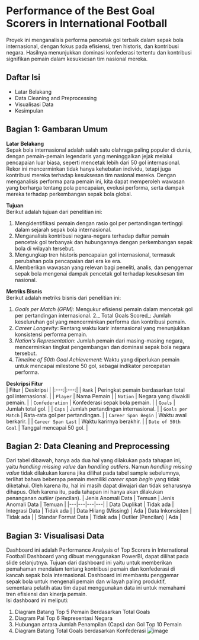 # Performance of the Best Goal Scorers in International Football
Proyek ini menganalisis performa pencetak gol terbaik dalam sepak bola internasional, dengan fokus pada efisiensi, tren historis, dan kontribusi negara. Hasilnya menunjukkan dominasi konfederasi tertentu dan kontribusi signifikan pemain dalam kesuksesan tim nasional mereka.

## Daftar Isi
- Latar Belakang
- Data Cleaning and Preprocessing
- Visualisasi Data
- Kesimpulan

## Bagian 1: Gambaran Umum
**Latar Belakang**<br>
Sepak bola internasional adalah salah satu olahraga paling populer di dunia, dengan pemain-pemain legendaris yang meninggalkan jejak melalui pencapaian luar biasa, seperti mencetak lebih dari 50 gol internasional. Rekor ini mencerminkan tidak hanya kehebatan individu, tetapi juga kontribusi mereka terhadap kesuksesan tim nasional mereka. Dengan menganalisis performa para pemain ini, kita dapat memperoleh wawasan yang berharga tentang pola pencapaian, evolusi performa, serta dampak mereka terhadap perkembangan sepak bola global.

**Tujuan**<br>
Berikut adalah tujuan dari penelitian ini:
1. Mengidentifikasi pemain dengan rasio gol per pertandingan tertinggi dalam sejarah sepak bola internasional.
2. Menganalisis kontribusi negara-negara terhadap daftar pemain pencetak gol terbanyak dan hubungannya dengan perkembangan sepak bola di wilayah tersebut.
3. Mengungkap tren historis pencapaian gol internasional, termasuk perubahan pola pencapaian dari era ke era.
4. Memberikan wawasan yang relevan bagi peneliti, analis, dan penggemar sepak bola mengenai dampak pencetak gol terhadap kesuksesan tim nasional.

**Metriks Bisnis**<br>
Berikut adalah metriks bisnis dari penelitian ini:
1. _Goals per Match (GPM)_: Mengukur efisiensi pemain dalam mencetak gol per pertandingan internasional.
2._ Total Goals Scored_: Jumlah keseluruhan gol yang mencerminkan performa dan kontribusi pemain.
3. _Career Longevity_: Rentang waktu karir internasional yang menunjukkan konsistensi performa pemain.
4. _Nation's Representation_: Jumlah pemain dari masing-masing negara, mencerminkan tingkat pengembangan dan dominasi sepak bola negara tersebut.
5. _Timeline of 50th Goal Achievement_: Waktu yang diperlukan pemain untuk mencapai milestone 50 gol, sebagai indikator percepatan performa.

**Deskripsi Fitur**<br>
| Fitur | Deskripsi |
|:---:|:---:|
| `Rank` | Peringkat pemain berdasarkan total gol internasional. |
| `Player` | Nama Pemain |
| `Nation` | Negara yang diwakili pemain. |
| `Confederation` | Konfederasi sepak bola pemain. |
| `Goals` | Jumlah total gol. |
| `Caps` | Jumlah pertandingan internasional. |
| `Goals per Match` | Rata-rata gol per pertandingan. |
| `Career Span Begin` | Waktu awal berkarir. |
| `Career Span Last` | Waktu karirnya berakhir. |
| `Date of 50th Goal` | Tanggal mencapai 50 gol. |

## Bagian 2: Data Cleaning and Preprocessing
Dari tabel dibawah, hanya ada dua hal yang dilakukan pada tahapan ini, yaitu _handling missing value_ dan _handling outliers_. Namun _handling missing value_ tidak dilakukan karena jika dilihat pada tabel sample sebelumnya, terlihat bahwa beberapa pemain memiliki _career span begin_ yang tidak diketahui. Oleh karena itu, hal ini masih dapat diwajari dan tidak seharusnya dihapus. Oleh karena itu, pada tahapan ini hanya akan dilakukan penanganan _outlier_ (pencilan).
| Jenis Anomali Data | Temuan | Jenis Anomali Data | Temuan |
|---|---|---|---|
| Data Duplikat | Tidak ada | Integrasi Data | Tidak ada |
| Data Hilang (Missing) | Ada | Data Inkonsisten | Tidak ada |
| Standar Format Data | Tidak ada | Outlier (Pencilan) | Ada |

## Bagian 3: Visualisasi Data
Dashboard ini adalah Performance Analysis of Top Scorers in International Football Dashboard yang dibuat menggunakan PowerBI, dapat dilihat pada slide selanjutnya. Tujuan dari dashboard ini yaitu untuk memberikan pemahaman mendalam tentang kontribusi pemain dan konfederasi di kancah sepak bola internasional. Dashboard ini membantu penggemar sepak bola untuk mengenali pemain dan wilayah paling produktif, sementara pelatih atau tim dapat menggunakan data ini untuk memahami tren efisiensi dan kinerja pemain.<br>
Isi dashboard ini meliputi:
1. Diagram Batang Top 5 Pemain Berdasarkan Total Goals
2. Diagram Pai Top 6 Representasi Negara
3. Hubungan antara Jumlah Penampilan (Caps) dan Gol  Top 10 Pemain
4. Diagram Batang Total Goals berdasarkan Konfederasi
![image](https://github.com/user-attachments/assets/78bd553c-708a-4b46-b59b-cdd34615e23f)
